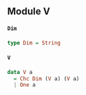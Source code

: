 ## Module V

#### `Dim`

``` purescript
type Dim = String
```

#### `V`

``` purescript
data V a
  = Chc Dim (V a) (V a)
  | One a
```


